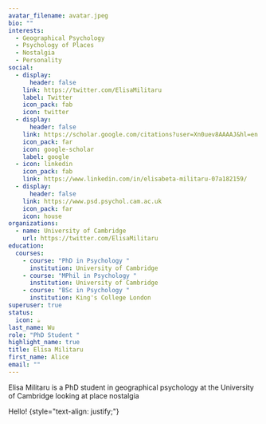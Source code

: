 ```yaml
---
avatar_filename: avatar.jpeg
bio: ""
interests:
  - Geographical Psychology
  - Psychology of Places
  - Nostalgia
  - Personality
social:
  - display:
      header: false
    link: https://twitter.com/ElisaMilitaru
    label: Twitter
    icon_pack: fab
    icon: twitter
  - display:
      header: false
    link: https://scholar.google.com/citations?user=Xn0uev8AAAAJ&hl=en
    icon_pack: far
    icon: google-scholar
    label: google
  - icon: linkedin
    icon_pack: fab
    link: https://www.linkedin.com/in/elisabeta-militaru-07a182159/
  - display:
      header: false
    link: https://www.psd.psychol.cam.ac.uk
    icon_pack: far
    icon: house
organizations:
  - name: University of Cambridge
    url: https://twitter.com/ElisaMilitaru
education:
  courses:
    - course: "PhD in Psychology "
      institution: University of Cambridge
    - course: "MPhil in Psychology "
      institution: University of Cambridge
    - course: "BSc in Psychology "
      institution: King's College London
superuser: true
status:
  icon: ☕️
last_name: Wu
role: "PhD Student "
highlight_name: true
title: Elisa Militaru
first_name: Alice
email: ""
---
```

Elisa Militaru is a PhD student in geographical psychology at the University of Cambridge looking at place nostalgia

Hello!
{style="text-align: justify;"}